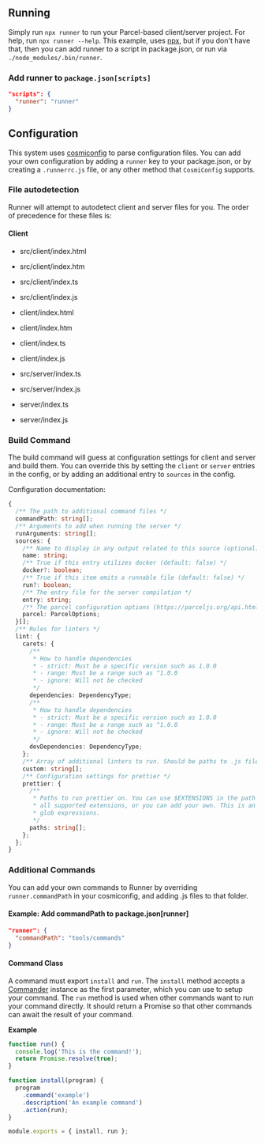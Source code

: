 ## Running

Simply run `npx runner` to run your Parcel-based client/server project. For
help, run `npx runner --help`. This example, uses [npx], but if you don't have
that, then you can add runner to a script in package.json, or run via
`./node_modules/.bin/runner`.

[npx]: https://www.npmjs.com/package/npx

### Add runner to `package.json[scripts]`

```json
"scripts": {
  "runner": "runner"
}
```

## Configuration

This system uses [cosmiconfig] to parse configuration files. You can add your
own configuration by adding a `runner` key to your package.json, or by creating
a `.runnerrc.js` file, or any other method that `CosmiConfig` supports.

[cosmiconfig]: https://www.npmjs.com/package/cosmiconfig

### File autodetection

Runner will attempt to autodetect client and server files for you. The order of
precedence for these files is:

#### Client

- src/client/index.html
- src/client/index.htm
- src/client/index.ts
- src/client/index.js
- client/index.html
- client/index.htm
- client/index.ts
- client/index.js

- src/server/index.ts
- src/server/index.js
- server/index.ts
- server/index.js

### Build Command

The build command will guess at configuration settings for client and server and
build them. You can override this by setting the `client` or `server` entries in
the config, or by adding an additional entry to `sources` in the config.

Configuration documentation:

```ts
{
  /** The path to additional command files */
  commandPath: string[];
  /** Arguments to add when running the server */
  runArguments: string[];
  sources: {
    /** Name to display in any output related to this source (optional) */
    name: string;
    /** True if this entry utilizes docker (default: false) */
    docker?: boolean;
    /** True if this item emits a runnable file (default: false) */
    run?: boolean;
    /** The entry file for the server compilation */
    entry: string;
    /** The parcel configuration options (https://parceljs.org/api.html) */
    parcel: ParcelOptions;
  }[];
  /** Rules for linters */
  lint: {
    carets: {
      /**
       * How to handle dependencies
       * - strict: Must be a specific version such as 1.0.0
       * - range: Must be a range such as ^1.0.0
       * - ignore: Will not be checked
       */
      dependencies: DependencyType;
      /**
       * How to handle dependencies
       * - strict: Must be a specific version such as 1.0.0
       * - range: Must be a range such as ^1.0.0
       * - ignore: Will not be checked
       */
      devDependencies: DependencyType;
    };
    /** Array of additional linters to run. Should be paths to .js files */
    custom: string[];
    /** Configuration settings for prettier */
    prettier: {
      /**
       * Paths to run prettier on. You can use $EXTENSIONS in the path to add
       * all supported extensions, or you can add your own. This is an array of
       * glob expressions.
       */
      paths: string[];
    };
  };
}
```

### Additional Commands

You can add your own commands to Runner by overriding `runner.commandPath` in
your cosmiconfig, and adding .js files to that folder.

#### Example: Add commandPath to package.json[runner]

```json
"runner": {
  "commandPath": "tools/commands"
}
```

#### Command Class

A command must export `install` and `run`. The `install` method accepts a
[Commander] instance as the first parameter, which you can use to setup your
command. The `run` method is used when other commands want to run your command
directly. It should return a Promise so that other commands can await the result
of your command.

[commander]: https://www.npmjs.com/package/commander

**Example**

```js
function run() {
  console.log('This is the command!');
  return Promise.resolve(true);
}

function install(program) {
  program
    .command('example')
    .description('An example command')
    .action(run);
}

module.exports = { install, run };
```
